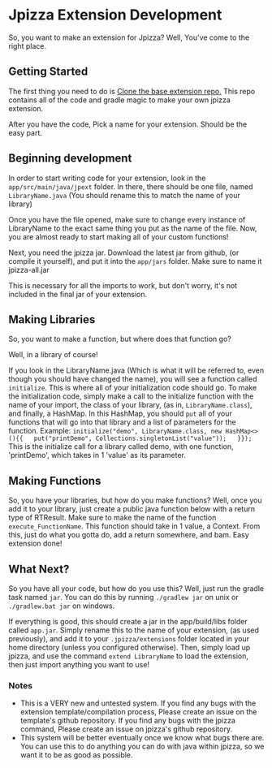 # Jpizza Extension Development

So, you want to make an extension for Jpizza? Well, You've come to the right place.

## Getting Started

The first thing you need to do is [Clone the base extension repo.](https://github.com/Lemon-Chad/Jpizza-Extension-Template)
This repo contains all of the code and gradle magic to make your own jpizza extension.

After you have the code, Pick a name for your extension. Should be the easy part.

## Beginning development

In order to start writing code for your extension, look in the `app/src/main/java/jpext` folder. In there, there should be one file, named `LibraryName.java` (You should rename this to match the name of your library)

Once you have the file opened, make sure to change every instance of LibraryName to the exact same thing you put as the name of the file. Now, you are almost ready to start making all of your custom functions!

Next, you need the jpizza jar. Download the latest jar from github, (or compile it yourself), and put it into the `app/jars` folder. Make sure to name it jpizza-all.jar

This is necessary for all the imports to work, but don't worry, it's not included in the final jar of your extension.

## Making Libraries

So, you want to make a function, but where does that function go?

Well, in a library of course!

If you look in the LibraryName.java (Which is what it will be referred to, even though you should have changed the name), you will see a function called `initialize`. This is where all of your initialization code should go. To make the initialization code, simply make a call to the initialize function with the name of your import, the class of your library, (as in, `LibraryName.class`), and finally, a HashMap. In this HashMap, you should `put` all of your functions that will go into that library and a list of parameters for the function.
Example:
`initialize("demo", LibraryName.class, new HashMap<>(){{  
    put("printDemo", Collections.singletonList("value"));  
}});`
This is the initialize call for a library called demo, with one function, 'printDemo', which takes in 1 'value' as its parameter.

## Making Functions

So, you have your libraries, but how do you make functions? Well, once you add it to your library, just create a public java function below with a return type of RTResult. Make sure to make the name of the function `execute_FunctionName`. This function should take in 1 value, a Context. From this, just do what you gotta do, add a return somewhere, and bam. Easy extension done!

## What Next?

So you have all your code, but how do you use this? Well, just run the gradle task named `jar`. You can do this by running `./gradlew jar` on unix or `./gradlew.bat jar` on windows.

If everything is good, this should create a jar in the app/build/libs folder called `app.jar`. Simply rename this to the name of your extension, (as used previously),  and add it to your `.jpizza/extensions` folder located in your home directory (unless you configured otherwise). Then, simply load up jpizza, and use the command `extend LibraryName` to load the extension, then just import anything you want to use!

### Notes
- This is a VERY new and untested system. If you find any bugs with the extension template/compilation process, Please create an issue on the template's github repository. If you find any bugs with the jpizza command, Please create an issue on jpizza's github repository.
- This system will be better eventually once we know what bugs there are. You can use this to do anything you can do with java within jpizza, so we want it to be as good as possible.